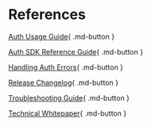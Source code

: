 # References

[Auth Usage Guide](../walletsdk/wallet_usage.md){ .md-button }

[Auth SDK Reference Guide](https://authsdk-ref-guide.netlify.app/){ .md-button }

[Handling Auth Errors](../walletsdk/wallet_err.md){ .md-button }

[Release Changelog](https://github.com/arcana-network/auth/releases/tag/v0.3.0){ .md-button }

[Troubleshooting Guide](../troubleshooting.md){ .md-button }

[Technical Whitepaper](https://www.notion.so/Arcana-Technical-Docs-a1d7fd0d2970452586c693e4fee14d08){ .md-button }
